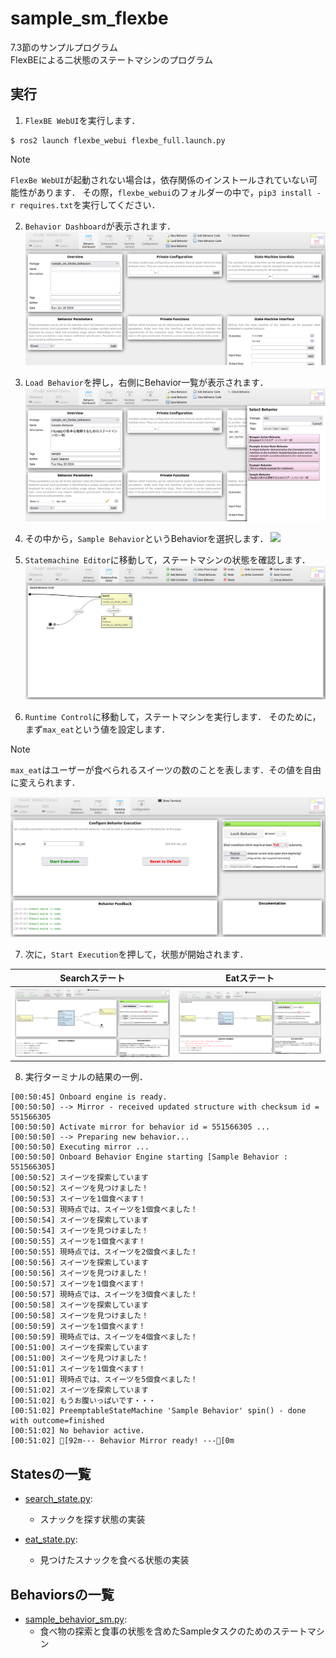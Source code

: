 # sample_sm_flexbe

7.3節のサンプルプログラム  
FlexBEによる二状態のステートマシンのプログラム


## 実行

1. `FlexBE WebUI`を実行します．
  ```console
  $ ros2 launch flexbe_webui flexbe_full.launch.py
  ```

> [!NOTE]
> `FlexBe WebUI`が起動されない場合は，依存関係のインストールされていない可能性があります．
その際，`flexbe_webui`のフォルダーの中で，`pip3 install -r requires.txt`を実行してください．

2. `Behavior Dashboard`が表示されます．
![](../docs/sample_sm_flexbe/01_behavior_dashboard.png)

3. `Load Behavior`を押し，右側にBehavior一覧が表示されます．
![](../docs/sample_sm_flexbe/02_load_behavior.png)

4. その中から，`Sample Behavior`というBehaviorを選択します．
![](../docs/sample_sm_flexbe/03_loaded_behavior.png)

5. `Statemachine Editor`に移動して，ステートマシンの状態を確認します．
![](../docs/sample_sm_flexbe/04_statemachine_editor.png)

6. `Runtime Control`に移動して，ステートマシンを実行します．
そのために，まず`max_eat`という値を設定します．

> [!NOTE]
> `max_eat`はユーザーが食べられるスイーツの数のことを表します．その値を自由に変えられます．

![](../docs/sample_sm_flexbe/05_runtime_control.png)

7. 次に，`Start Execution`を押して，状態が開始されます．

| Searchステート | Eatステート |
| --- | --- |
| ![](../docs/sample_sm_flexbe/06_search.png) | ![](../docs/sample_sm_flexbe/07_eat.png) |

8. 実行ターミナルの結果の一例．
  ```console
  [00:50:45] Onboard engine is ready.
  [00:50:50] --> Mirror - received updated structure with checksum id = 551566305
  [00:50:50] Activate mirror for behavior id = 551566305 ...
  [00:50:50] --> Preparing new behavior...
  [00:50:50] Executing mirror ...
  [00:50:50] Onboard Behavior Engine starting [Sample Behavior : 551566305]
  [00:50:52] スイーツを探索しています
  [00:50:52] スイーツを見つけました！
  [00:50:53] スイーツを1個食べます！
  [00:50:53] 現時点では、スイーツを1個食べました！
  [00:50:54] スイーツを探索しています
  [00:50:54] スイーツを見つけました！
  [00:50:55] スイーツを1個食べます！
  [00:50:55] 現時点では、スイーツを2個食べました！
  [00:50:56] スイーツを探索しています
  [00:50:56] スイーツを見つけました！
  [00:50:57] スイーツを1個食べます！
  [00:50:57] 現時点では、スイーツを3個食べました！
  [00:50:58] スイーツを探索しています
  [00:50:58] スイーツを見つけました！
  [00:50:59] スイーツを1個食べます！
  [00:50:59] 現時点では、スイーツを4個食べました！
  [00:51:00] スイーツを探索しています
  [00:51:00] スイーツを見つけました！
  [00:51:01] スイーツを1個食べます！
  [00:51:01] 現時点では、スイーツを5個食べました！
  [00:51:02] スイーツを探索しています
  [00:51:02] もうお腹いっぱいです・・・
  [00:51:02] PreemptableStateMachine 'Sample Behavior' spin() - done with outcome=finished
  [00:51:02] No behavior active.
  [00:51:02] [92m--- Behavior Mirror ready! ---[0m
  ```


## Statesの一覧

* [search_state.py](sample_sm_flexbe_states/sample_sm_flexbe_states/search_state.py):
  * スナックを探す状態の実装

* [eat_state.py](sample_sm_flexbe_states/sample_sm_flexbe_states/eat_state.py):
  * 見つけたスナックを食べる状態の実装 


## Behaviorsの一覧

* [sample_behavior_sm.py](sample_sm_flexbe_behaviors/sample_sm_flexbe_behaviors/sample_behavior_sm.py):
  * 食べ物の探索と食事の状態を含めたSampleタスクのためのステートマシン
